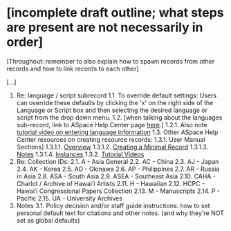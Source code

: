 # [incomplete draft outline; what steps are present are not necessarily in order]

[Throughout: remember to also explain how to spawn records from other records and how to link records to each other]

[...]

1. Re: language / script subrecord
   1.1. To override default settings: Users can override these defaults by clicking the 'x' on the right side of the Language or Script box and then selecting the desired language or script from the drop down menu.
   1.2. [when talking about the languages sub-record, link to ASpace Help Center page [here](https://archivesspace.atlassian.net/wiki/spaces/ArchivesSpaceUserManual/pages/917405730/Languages+Sub-Record+as+of+v2.7.0).]
      1.2.1. Also note [tutorial video on entering language information](https://archivesspace.atlassian.net/wiki/spaces/ArchivesSpaceUserManual/pages/1209958404/Recording+Languages+as+of+v2.7.0)
   1.3. Other ASpace Help Center resources on creating resource records:
      1.3.1. User Manual Sections]
         1.3.1.1. [Overview](https://archivesspace.atlassian.net/wiki/spaces/ArchivesSpaceUserManual/pages/890142825/Managing+Resources)
         1.3.1.2. [Creating a Minimal Record](https://archivesspace.atlassian.net/wiki/spaces/ArchivesSpaceUserManual/pages/893878578/Creating+a+Minimal+Resource+Record)
         1.3.1.3. [Notes](https://archivesspace.atlassian.net/wiki/spaces/ArchivesSpaceUserManual/pages/916947033/Notes+Sub-Records)
         1.3.1.4. [Instances](https://archivesspace.atlassian.net/wiki/spaces/ArchivesSpaceUserManual/pages/896204987/Instances+Sub-Record+as+of+v1.5.0+-+Resources)
      1.3.2. [Tutorial Videos](https://archivesspace.atlassian.net/wiki/spaces/ArchivesSpaceUserManual/pages/915144879/Resource+Records+Module)
2. Re: Collection IDs:
   2.1. A - Asia General
   2.2. AC - China
   2.3. AJ - Japan
   2.4. AK - Korea
   2.5. AO - Okinawa
   2.6. AP - Philippines
   2.7. AR - Russia in Asia
   2.8. ASA - South Asia
   2.9. ASEA - Southeast Asia
   2.10. CAHA - Charlot / Archive of Hawai‘i Artists
   2.11. H - Hawaiian
   2.12. HCPC - Hawai‘i Congressional Papers Collection
   2.13. M - Manuscripts
   2.14. P - Pacific
   2.15. UA - University Archives
3. Notes
   3.1. Policy decision and/or staff guide instructions: how to set personal default text for citations and other notes.  (and why they're NOT set as global defaults)
